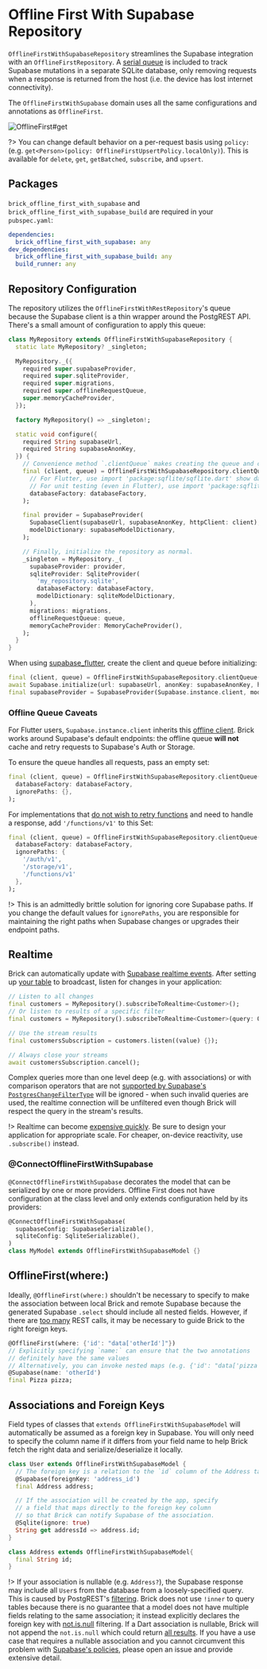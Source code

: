 # Offline First With Supabase Repository

`OfflineFirstWithSupabaseRepository` streamlines the Supabase integration with an `OfflineFirstRepository`. A [serial queue](offline_queue.md) is included to track Supabase mutations in a separate SQLite database, only removing requests when a response is returned from the host (i.e. the device has lost internet connectivity).

The `OfflineFirstWithSupabase` domain uses all the same configurations and annotations as `OfflineFirst`.

![OfflineFirst#get](https://user-images.githubusercontent.com/865897/72176226-cdd8ca00-3392-11ea-867d-42f5f4620153.jpg)

?> You can change default behavior on a per-request basis using `policy:` (e.g. `get<Person>(policy: OfflineFirstUpsertPolicy.localOnly)`). This is available for `delete`, `get`, `getBatched`, `subscribe`, and `upsert`.

## Packages

`brick_offline_first_with_supabase` and `brick_offline_first_with_supabase_build` are required in your `pubspec.yaml`:

```yaml
dependencies:
  brick_offline_first_with_supabase: any
dev_dependencies:
  brick_offline_first_with_supabase_build: any
  build_runner: any
```

## Repository Configuration

The repository utilizes the `OfflineFirstWithRestRepository`'s queue because the Supabase client is a thin wrapper around the PostgREST API. There's a small amount of configuration to apply this queue:

```dart
class MyRepository extends OfflineFirstWithSupabaseRepository {
  static late MyRepository? _singleton;

  MyRepository._({
    required super.supabaseProvider,
    required super.sqliteProvider,
    required super.migrations,
    required super.offlineRequestQueue,
    super.memoryCacheProvider,
  });

  factory MyRepository() => _singleton!;

  static void configure({
    required String supabaseUrl,
    required String supabaseAnonKey,
  }) {
    // Convenience method `.clientQueue` makes creating the queue and client easy.
    final (client, queue) = OfflineFirstWithSupabaseRepository.clientQueue(
      // For Flutter, use import 'package:sqflite/sqflite.dart' show databaseFactory;
      // For unit testing (even in Flutter), use import 'package:sqflite_common_ffi/sqflite_ffi.dart' show databaseFactory;
      databaseFactory: databaseFactory,
    );

    final provider = SupabaseProvider(
      SupabaseClient(supabaseUrl, supabaseAnonKey, httpClient: client),
      modelDictionary: supabaseModelDictionary,
    );

    // Finally, initialize the repository as normal.
    _singleton = MyRepository._(
      supabaseProvider: provider,
      sqliteProvider: SqliteProvider(
        'my_repository.sqlite',
        databaseFactory: databaseFactory,
        modelDictionary: sqliteModelDictionary,
      ),
      migrations: migrations,
      offlineRequestQueue: queue,
      memoryCacheProvider: MemoryCacheProvider(),
    );
  }
}
```

When using [supabase_flutter](https://pub.dev/packages/supabase_flutter), create the client and queue before initializing:

```dart
final (client, queue) = OfflineFirstWithSupabaseRepository.clientQueue(databaseFactory: databaseFactory);
await Supabase.initialize(url: supabaseUrl, anonKey: supabaseAnonKey, httpClient: client)
final supabaseProvider = SupabaseProvider(Supabase.instance.client, modelDictionary: ...)
```

### Offline Queue Caveats

For Flutter users, `Supabase.instance.client` inherits this [offline client](https://github.com/supabase/supabase-flutter/blob/main/packages/supabase/lib/src/supabase_client.dart#L141-L142). Brick works around Supabase's default endpoints: the offline queue **will not** cache and retry requests to Supabase's Auth or Storage.

To ensure the queue handles all requests, pass an empty set:

```dart
final (client, queue) = OfflineFirstWithSupabaseRepository.clientQueue(
  databaseFactory: databaseFactory,
  ignorePaths: {},
);
```

For implementations that [do not wish to retry functions](https://github.com/GetDutchie/brick/issues/440) and need to handle a response, add `'/functions/v1'` to this Set:

```dart
final (client, queue) = OfflineFirstWithSupabaseRepository.clientQueue(
  databaseFactory: databaseFactory,
  ignorePaths: {
    '/auth/v1',
    '/storage/v1',
    '/functions/v1'
  },
);
```

!> This is an admittedly brittle solution for ignoring core Supabase paths. If you change the default values for `ignorePaths`, you are responsible for maintaining the right paths when Supabase changes or upgrades their endpoint paths.

## Realtime

Brick can automatically update with [Supabase realtime events](https://supabase.com/docs/guides/realtime). After setting up [your table](https://supabase.com/docs/guides/realtime?queryGroups=language&language=dart#realtime-api) to broadcast, listen for changes in your application:

```dart
// Listen to all changes
final customers = MyRepository().subscribeToRealtime<Customer>();
// Or listen to results of a specific filter
final customers = MyRepository().subscribeToRealtime<Customer>(query: Query.where('id', 1));

// Use the stream results
final customersSubscription = customers.listen((value) {});

// Always close your streams
await customersSubscription.cancel();
```

Complex queries more than one level deep (e.g. with associations) or with comparison operators that are not [supported by Supabase's `PostgresChangeFilterType`](https://github.com/supabase/supabase-flutter/blob/main/packages/realtime_client/lib/src/types.dart#L239-L260) will be ignored - when such invalid queries are used, the realtime connection will be unfiltered even though Brick will respect the query in the stream's results.

!> Realtime can become [expensive quickly](https://supabase.com/pricing). Be sure to design your application for appropriate scale. For cheaper, on-device reactivity, use `.subscribe()` instead.

### @ConnectOfflineFirstWithSupabase

`@ConnectOfflineFirstWithSupabase` decorates the model that can be serialized by one or more providers. Offline First does not have configuration at the class level and only extends configuration held by its providers:

```dart
@ConnectOfflineFirstWithSupabase(
  supabaseConfig: SupabaseSerializable(),
  sqliteConfig: SqliteSerializable(),
)
class MyModel extends OfflineFirstWithSupabaseModel {}
```

## OfflineFirst(where:)

Ideally, `@OfflineFirst(where:)` shouldn't be necessary to specify to make the association between local Brick and remote Supabase because the generated Supabase `.select` should include all nested fields. However, if there are [too many](https://github.com/GetDutchie/brick/issues/399) REST calls, it may be necessary to guide Brick to the right foreign keys.

```dart
@OfflineFirst(where: {'id': "data['otherId']"})
// Explicitly specifying `name:` can ensure that the two annotations
// definitely have the same values
// Alternatively, you can invoke nested maps (e.g. {'id': "data['pizza']['id']"})
@Supabase(name: 'otherId')
final Pizza pizza;
```

## Associations and Foreign Keys

Field types of classes that `extends OfflineFirstWithSupabaseModel` will automatically be assumed as a foreign key in Supabase. You will only need to specify the column name if it differs from your field name to help Brick fetch the right data and serialize/deserialize it locally.

```dart
class User extends OfflineFirstWithSupabaseModel {
  // The foreign key is a relation to the `id` column of the Address table
  @Supabase(foreignKey: 'address_id')
  final Address address;

  // If the association will be created by the app, specify
  // a field that maps directly to the foreign key column
  // so that Brick can notify Supabase of the association.
  @Sqlite(ignore: true)
  String get addressId => address.id;
}

class Address extends OfflineFirstWithSupabaseModel{
  final String id;
}
```

!> If your association is nullable (e.g. `Address?`), the Supabase response may include all `User`s from the database from a loosely-specified query. This is caused by PostgREST's [filtering](https://docs.postgrest.org/en/v12/references/api/resource_embedding.html#top-level-filtering). Brick does not use `!inner` to query tables because there is no guarantee that a model does not have multiple fields relating to the same association; it instead explicitly declares the foreign key with [not.is.null](https://docs.postgrest.org/en/v12/references/api/resource_embedding.html#null-filtering-on-embedded-resources) filtering. If a Dart association is nullable, Brick will not append the `not.is.null` which could return [all results](https://github.com/GetDutchie/brick/issues/429#issuecomment-2325941205). If you have a use case that requires a nullable association and you cannot circumvent this problem with [Supabase's policies](https://supabase.com/docs/guides/database/postgres/row-level-security), please open an issue and provide extensive detail.
